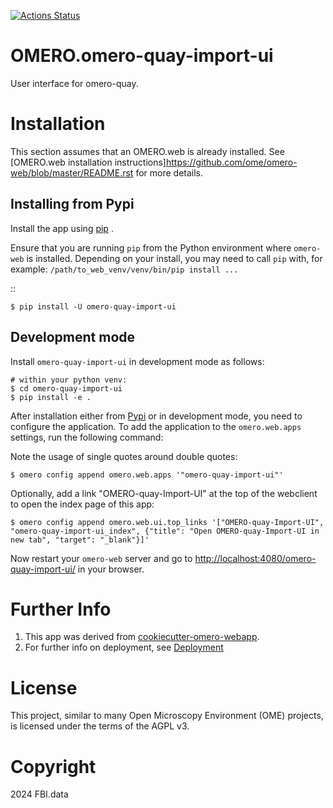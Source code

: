 
[![Actions Status](https://gitlab.in2p3.fr/fbi-data/omero-quay-import-ui/workflows/OMERO/badge.svg)](https://gitlab.in2p3.fr/fbi-data/omero-quay-import-ui/actions)


OMERO.omero-quay-import-ui
==================================

User interface for omero-quay.

Installation
============

This section assumes that an OMERO.web is already installed. See [OMERO.web installation instructions]<https://github.com/ome/omero-web/blob/master/README.rst> for more details.

Installing from Pypi
--------------------

Install the app using [pip](<https://pip.pypa.io/en/stable/>) .

Ensure that you are running ``pip`` from the Python environment
where ``omero-web`` is installed. Depending on your install, you may need to
call ``pip`` with, for example: ``/path/to_web_venv/venv/bin/pip install ...``

::

    $ pip install -U omero-quay-import-ui


Development mode
----------------

Install `omero-quay-import-ui` in development mode as follows:

    # within your python venv:
    $ cd omero-quay-import-ui
    $ pip install -e .

After installation either from [Pypi](https://pypi.org/) or in development mode, you need to configure the application.
To add the application to the `omero.web.apps` settings, run the following command:

Note the usage of single quotes around double quotes:

    $ omero config append omero.web.apps '"omero-quay-import-ui"'

Optionally, add a link "OMERO-quay-Import-UI" at the top of the webclient to
open the index page of this app:

    $ omero config append omero.web.ui.top_links '["OMERO-quay-Import-UI", "omero-quay-import-ui_index", {"title": "Open OMERO-quay-Import-UI in new tab", "target": "_blank"}]'


Now restart your `omero-web` server and go to
<http://localhost:4080/omero-quay-import-ui/> in your browser.


Further Info
============

1. This app was derived from [cookiecutter-omero-webapp](https://github.com/ome/cookiecutter-omero-webapp).
2. For further info on deployment, see [Deployment](https://docs.openmicroscopy.org/latest/omero/developers/Web/Deployment.html)


License
=======

This project, similar to many Open Microscopy Environment (OME) projects, is
licensed under the terms of the AGPL v3.


Copyright
=========

2024 FBI.data

